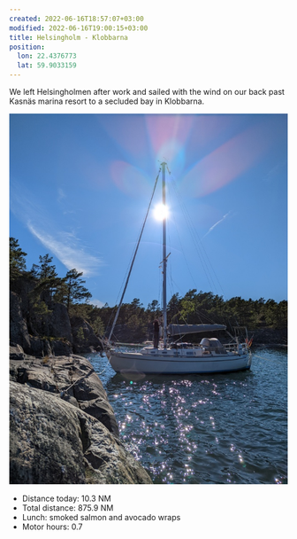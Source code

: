 ```yaml
---
created: 2022-06-16T18:57:07+03:00
modified: 2022-06-16T19:00:15+03:00
title: Helsingholm - Klobbarna
position:
  lon: 22.4376773
  lat: 59.9033159
---
```


We left Helsingholmen after work and sailed with the wind on our back past Kasnäs marina resort to a secluded bay in Klobbarna.

![Image](../2022/e8ab19ae4023a5674606931a99c06f15.jpg) 

* Distance today: 10.3 NM
* Total distance: 875.9 NM
* Lunch: smoked salmon and avocado wraps
* Motor hours: 0.7
